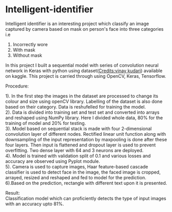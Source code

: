# Intelligent-identifier

Intelligent identifier is an interesting project which classify an image captured by camera based on mask on person's face into three categories i.e 
1. Incorrectly wore
2. With mask
3. Without mask

In this project I built a sequential model with series of convolution neural network in Keras with python using dataset([Credits:vinay kudari](https://www.kaggle.com/vinaykudari/facemask)) available on kaggle.
This project is carried through using OpenCV, Keras, Tensorflow.

Procedure:

1). In the first step the images in the dataset are processed to change its colour and size using openCV library. Labelling of the dataset is also done based on their      category. Data is reshufelled for training the model.<br /> 
2). Data is divided into training set and test set and converted into arrays and reshaped using NumPy library. Here I divided whole data, 80% for the training of model and 20% for testing.<br />
3). Model based on sequential stack is made with four 2-dimensional convolution layer of different nodes. Rectified linear unit function along with downsampling of the input representation by maxpooling is done after these four layers. Then input is flattened and dropout layer is used to prevent overfitting. Two dense layer with 64 and 3 neurons are deployed.<br />
4). Model is trained with validation split of 0.1 and various losses and accuracy are observed using Pyplot module.<br />
5). Camera is used to capture images, Haar feature-based cascade classifier is used to detect face in the image, the faced image is cropped, arrayed, resized and reshaped and fed to model for the prediction.<br />
6).Based on the prediction, rectangle with different text upon it is presented.<br />

Result:<br />
Classification model which can proficiently detects the type of input images with an accuracy upto 81%.
